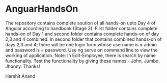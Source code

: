 # AnguarHandsOn 
The repository contains complete soution of all hands-on upto Day 4 of Angular according to handbook (Stage 3).
First folder contains complete hands-on of Day 1 and second folder contains complete hands-on of day 2,3 and 4 combined.
In second folder that contains combined hands-on of days 2,3 and 4; there will be one login form whose username is = admin and password is = password.
Use ng serve on command line to view the working of application.
Note: In Edit-Employee, there is search by name functionality. Test the functionality by giving these names:- John, Jumbo, Jhonny.
Thanks!


Harshit Anand


